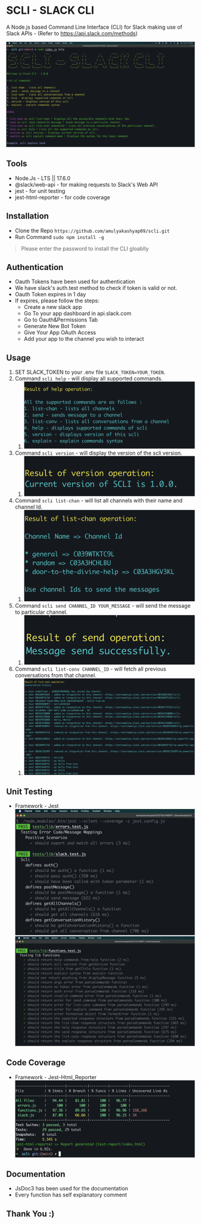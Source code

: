 # SCLI - SLACK CLI
A Node.js based Command Line Interface (CLI) for Slack making
use of Slack APIs - (Refer to https://api.slack.com/methods)

![This is an image](https://github.com/amulyakashyap09/scli/blob/main/screenshots/main_screen.png)

## Tools
- Node.Js - LTS || 17.6.0
- @slack/web-api - for making requests to Slack's Web API
- jest - for unit testing
- jest-html-reporter - for code coverage

## Installation
- Clone the Repo `https://github.com/amulyakashyap09/scli.git`
- Run Command `sudo npm install -g`
> Please enter the password to install the CLI gloablly

## Authentication
- Oauth Tokens have been used for authentication
- We have slack's auth.test method to check if token is valid or not.
- Oauth Token expires in 1 day
- If expires, please follow the steps:
  - Create a new slack app
  - Go To your app dashboard in api.slack.com
  - Go to Oauth&Permissions Tab
  - Generate New Bot Token
  - Give Your App OAuth Access
  - Add your app to the channel you wish to interact

## Usage
1. SET SLACK_TOKEN to your .env file `SLACK_TOKEN=YOUR_TOKEN`.
2. Command `scli help` - will display all supported commands.
   1. ![This is an image](https://github.com/amulyakashyap09/scli/blob/main/screenshots/help_oper.png)
3. Command `scli version` - will display the version of the scli version.
   1. ![This is an image](https://github.com/amulyakashyap09/scli/blob/main/screenshots/version.png)
4. Command `scli list-chan` - will list all channels with their name and channel Id.
   1. ![This is an image](https://github.com/amulyakashyap09/scli/blob/main/screenshots/list-chan.png)
5. Command `scli send CHANNEL_ID YOUR_MESSAGE` - will send the message to particular channel.
   1. ![This is an image](https://github.com/amulyakashyap09/scli/blob/main/screenshots/send.png)
6. Command `scli list-conv CHANNEL_ID` - will fetch all previous conversations from that channel.
   1. ![This is an image](https://github.com/amulyakashyap09/scli/blob/main/screenshots/list-conv.png)

## Unit Testing

- Framework - Jest
![This is an image](https://github.com/amulyakashyap09/scli/blob/main/screenshots/test-case-1.png)
![This is an image](https://github.com/amulyakashyap09/scli/blob/main/screenshots/test-case-2.png)

## Code Coverage
- Framework - Jest-Html_Reporter
![This is an image](https://github.com/amulyakashyap09/scli/blob/main/screenshots/coverage.png)

## Documentation
- JsDoc3 has been used for the documentation
- Every function has self explanatory comment

## Thank You :)



